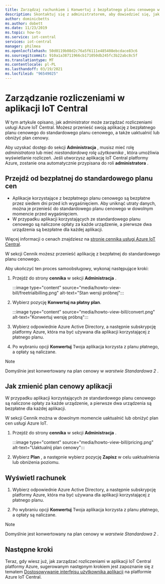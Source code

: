 ```yaml
---
title: Zarządzaj rachunkiem i Konwertuj z bezpłatnego planu cenowego w aplikacji Azure IoT Central | Microsoft Docs
description: Skontaktuj się z administratorem, aby dowiedzieć się, jak zarządzać rozliczeniami i przechodzić z planu cen bezpłatnych do standardowego planu cenowego w aplikacji IoT Central platformy Azure
author: dominicbetts
ms.author: dobett
ms.date: 11/23/2019
ms.topic: how-to
ms.service: iot-central
services: iot-central
manager: philmea
ms.openlocfilehash: 50d0119b08d2c76a5f6111e485408ebcdace83c6
ms.sourcegitcommit: 910a1a38711966cb171050db245fc3b22abc8c5f
ms.translationtype: MT
ms.contentlocale: pl-PL
ms.lasthandoff: 03/19/2021
ms.locfileid: "96549025"
---
```

# <a name="manage-your-bill-in-an-iot-central-application"></a>Zarządzanie rozliczeniami w aplikacji IoT Central

W tym artykule opisano, jak administrator może zarządzać rozliczeniami usługi Azure IoT Central. Możesz przenieść swoją aplikację z bezpłatnego planu cenowego do standardowego planu cenowego, a także uaktualnić lub obniżyć plan cenowy.

Aby uzyskać dostęp do sekcji **Administracja** , musisz mieć rolę *administratora* lub mieć *niestandardową rolę użytkownika* , która umożliwia wyświetlanie rozliczeń. Jeśli utworzysz aplikację IoT Central platformy Azure, zostanie ona automatycznie przypisana do roli **administratora** .

## <a name="move-from-free-to-standard-pricing-plan"></a>Przejdź od bezpłatnej do standardowego planu cen

- Aplikacje korzystające z bezpłatnego planu cenowego są bezpłatne przez siedem dni przed ich wygaśnięciem. Aby uniknąć utraty danych, można je przenieść do standardowego planu cenowego w dowolnym momencie przed wygaśnięciem.
- W przypadku aplikacji korzystających ze standardowego planu cenowego są naliczone opłaty za każde urządzenie, a pierwsze dwa urządzenia są bezpłatne dla każdej aplikacji.

Więcej informacji o cenach znajdziesz na [stronie cennika usługi Azure IoT Central](https://azure.microsoft.com/pricing/details/iot-central/).

W sekcji Cennik możesz przenieść aplikację z bezpłatnej do standardowego planu cenowego.

Aby ukończyć ten proces samoobsługowy, wykonaj następujące kroki:

1. Przejdź do strony **cennika** w sekcji **Administracja** .

    :::image type="content" source="media/howto-view-bill/freetrialbilling.png" alt-text="Stan wersji próbnej":::

1. Wybierz pozycję **Konwertuj na płatny plan**.

    :::image type="content" source="media/howto-view-bill/convert.png" alt-text="Konwertuj wersję próbną":::

1. Wybierz odpowiednie Azure Active Directory, a następnie subskrypcję platformy Azure, która ma być używana dla aplikacji korzystającej z płatnego planu.

1. Po wybraniu opcji **Konwertuj** Twoja aplikacja korzysta z planu płatnego, a opłaty są naliczane.

> [!Note]
> Domyślnie jest konwertowany na plan cenowy w *warstwie Standardowa 2* .

## <a name="how-to-change-your-application-pricing-plan"></a>Jak zmienić plan cenowy aplikacji

W przypadku aplikacji korzystających ze standardowego planu cenowego są naliczone opłaty za każde urządzenie, a pierwsze dwa urządzenia są bezpłatne dla każdej aplikacji.

W sekcji Cennik można w dowolnym momencie uaktualnić lub obniżyć plan cen usługi Azure IoT.

1. Przejdź do strony **cennika** w sekcji **Administracja** .

    :::image type="content" source="media/howto-view-bill/pricing.png" alt-text="Uaktualnij plan cenowy":::

1. Wybierz **Plan** , a następnie wybierz pozycję **Zapisz** w celu uaktualnienia lub obniżenia poziomu.

## <a name="view-your-bill"></a>Wyświetl rachunek

1. Wybierz odpowiednie Azure Active Directory, a następnie subskrypcję platformy Azure, która ma być używana dla aplikacji korzystającej z płatnego planu.

1. Po wybraniu opcji **Konwertuj** Twoja aplikacja korzysta z planu płatnego, a opłaty są naliczane.

> [!Note]
> Domyślnie jest konwertowany na plan cenowy w *warstwie Standardowa 2* .

## <a name="next-steps"></a>Następne kroki

Teraz, gdy wiesz już, jak zarządzać rozliczeniami w aplikacji IoT Central platformy Azure, sugerowanym następnym krokiem jest zapoznanie się z tematem [Dostosowywanie interfejsu użytkownika aplikacji](howto-customize-ui.md) na platformie Azure IoT Central.